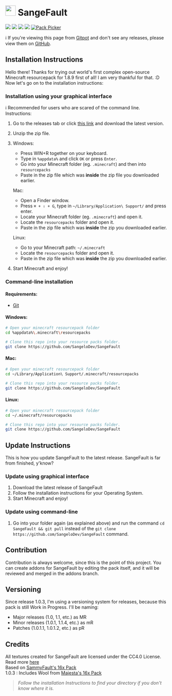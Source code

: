 # <img src="https://raw.githubusercontent.com/SangeloDev/SangeFault/1.8.9/pack.png" width="32"> SangeFault

[![](https://img.shields.io/badge/1.8.9-version-44c62e?style=for-the-badge)](https://minecraft.net) [![](https://img.shields.io/badge/UtilityClient-supported-%23aa4465?style=for-the-badge)](https://uc.gamingcraft.de) [![](https://img.shields.io/badge/LabyMod-supported-%23008FE8?style=for-the-badge)](https://labymod.net)
[![](https://img.shields.io/badge/PlanetMinecraft-visit-%236EC310?style=for-the-badge)](https://www.planetminecraft.com/texture-pack/sangefault-1-8-x-resource-pack/) [![Pack Picker](https://img.shields.io/badge/Customize%20SangeFault-Soon-blue?style=for-the-badge)](https://pack.sangelo.space)

ℹ️ If you're viewing this page from [Gitpot](https://gitpot.dev/sangelo/SangeFault) and don't see any releases, please view them on [GitHub](https://github.com/SangeloDev/SangeFault/releases).

## Installation Instructions
Hello there! Thanks for trying out world's first complex open-source Minecraft resourcepack for 1.8.9 first of all! I am very thankful for that. :D
Now let's go on to the installation instructions:

### Installation using your graphical interface
ℹ️ Recommended for users who are scared of the command line.
Instructions:
1. Go to the releases tab or click [this link](https://github.com/SangeloDev/SangeFault/releases) and download the latest version.
2. Unzip the zip file.
3. Windows:
    - Press WIN+R together on your keyboard.
    - Type in `%appdata%` and click `OK` or press `Enter`.
    - Go into your Minecraft folder (eg. `.minecraft`) and then into `resourcepacks`
    - Paste in the zip file which was **inside** the zip file you downloaded earlier.

   Mac:
    - Open a Finder window.
    - Press `⌘ + ⇧ + G`, type in `~/Library/Application\ Support/` and press enter.
    - Locate your Minecraft folder (eg. `.minecraft`) and open it.
    - Locate the `resourcepacks` folder and open it.
    - Paste in the zip file which was **inside** the zip you downloaded earlier.
   
   Linux:
    - Go to your Minecraft path: `~/.minecraft`
    - Locate the `resourcepacks` folder and open it.
    - Paste in the zip file which was **inside** the zip you downloaded earlier.
4. Start Minecraft and enjoy!

### Command-line installation
#### Requirements:
- [Git](https://git-scm.com/downloads)

#### Windows:
```bash
# Open your minecraft resourcepack folder
cd %appdata%\.minecraft\resourcepacks

# Clone this repo into your resource packs folder.
git clone https://github.com/SangeloDev/SangeFault
```

#### Mac:
```bash
# Open your minecraft resourcepack folder
cd ~/Library/Application\ Support/.minecraft/resourcepacks

# Clone this repo into your resource packs folder.
git clone https://github.com/SangeloDev/SangeFault
```

#### Linux:
```bash
# Open your minecraft resourcepack folder
cd ~/.minecraft/resourcepacks

# Clone this repo into your resource packs folder.
git clone https://github.com/SangeloDev/SangeFault
```

## Update Instructions
This is how you update SangeFault to the latest release. SangeFault is far from finished, y'know?

### Update using graphical interface
1. Download the latest release of SangeFault
2. Follow the installation instructions for your Operating System.
3. Start Minecraft and enjoy!

### Update using command-line
1. Go into your folder again (as explained above) and run the command `cd SangeFault && git pull` instead of the `git clone https://github.com/SangeloDev/SangeFault` command.

## Contribution
Contribution is always welcome, since this is the point of this project. You can create addons for SangeFault by editing the pack itself, and it will be reviewed and merged in the addons branch.

## Versioning
Since release 1.0.3, I'm using a versioning system for releases, because this pack is still Work in Progress.
I'll be naming:
- Major releases (1.0, 1.1, etc.) as MR
- Minor releases (1.0.1, 1.1.4, etc.) as mR
- Patches (1.0.1.1, 1.0.1.2, etc.) as pR

## Credits
All textures created for SangeFault are licensed under the CC4.0 License. Read more [here](LICENSE)<br>
Based on [SammyFault's 16x Pack](http://www.mediafire.com/file/vrojgs74merz18h/%2521_%25C2%25A72Sammyfault_%25C2%25A7a%255B16x%255D.zip/file)<br>
1.0.3 : Includes Wool from [Majesta's 16x Pack](https://www.mediafire.com/file/m2i4zdffmh4s95z/!++++++++%C2%A75%C2%A7lmajesta+%C2%A78[16x].zip/file)

> *Follow the installation Instructions to find your directory if you don't know where it is.*
